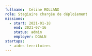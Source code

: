 ```yaml
---
fullname:  Céline ROLLAND 
role: Stagiaire chargée de déploiement 
missions:
  - start: 2021-01-18
    end: 2021-07-16
    status: admin
    employer: DGALN 
startups:
  - aides-territoires
---
```


